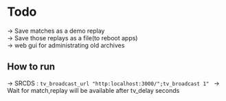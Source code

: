 # Todo

-> Save matches as a demo replay  
-> Save those replays as a file(to reboot apps)  
-> web gui for administrating old archives  

## How to run
-> SRCDS :  `tv_broadcast_url "http:localhost:3000/";tv_broadcast 1" ` 
-> Wait for match,replay will be available after tv_delay seconds  
